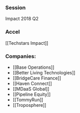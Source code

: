 
### Session
Impact 2018 Q2

### Accel
[[Techstars Impact]]

### Companies:
- [[Base Operations]]
- [[Better Living Technologies]]
- [[BridgeCare Finance]]
- [[Haven Connect]]
- [[MDaaS Global]]
- [[Pipeline Equity]]
- [[TommyRun]]
- [[Troposphere]]


